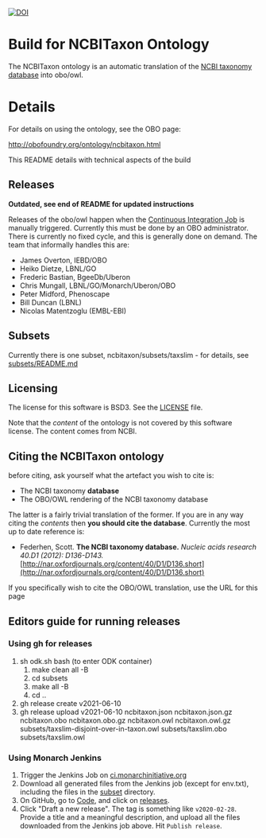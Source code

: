 <!--[![Build Status](https://travis-ci.org/obophenotype/ncbitaxon.svg?branch=master)](https://travis-ci.org/obophenotype/ncbitaxon)-->
[![DOI](https://zenodo.org/badge/13996/obophenotype/ncbitaxon.svg)](https://zenodo.org/badge/latestdoi/13996/obophenotype/ncbitaxon)


# Build for NCBITaxon Ontology

The NCBITaxon ontology is an automatic translation of the [NCBI taxonomy database](http://www.ncbi.nlm.nih.gov/taxonomy) into obo/owl.

# Details

For details on using the ontology, see the OBO page:

http://obofoundry.org/ontology/ncbitaxon.html

This README details with technical aspects of the build

## Releases

**Outdated, see end of README for updated instructions**

Releases of the obo/owl happen when the [Continuous Integration
Job](https://ci.monarchinitiative.org/view/pipelines/job/ncbi_taxon/) is manually
triggered. Currently this must be done by an OBO administrator. There
is currently no fixed cycle, and this is generally done on demand. The
team that informally handles this are:

 * James Overton, IEBD/OBO
 * Heiko Dietze, LBNL/GO
 * Frederic Bastian, BgeeDb/Uberon
 * Chris Mungall, LBNL/GO/Monarch/Uberon/OBO
 * Peter Midford, Phenoscape
 * Bill Duncan (LBNL)
 * Nicolas Matentzoglu (EMBL-EBI)

## Subsets

Currently there is one subset, ncbitaxon/subsets/taxslim - for details, see [subsets/README.md](subsets/README.md)

## Licensing

The license for this software is BSD3. See the [LICENSE](LICENSE) file.

Note that the *content* of the ontology is not covered by this software license. The content comes from NCBI.

## Citing the NCBITaxon ontology

before citing, ask yourself what the artefact you wish to cite is:

 * The NCBI taxonomy **database**
 * The OBO/OWL rendering of the NCBI taxonomy database

The latter is a fairly trivial translation of the former. If you are in any way citing the *contents* then **you should cite the database**. Currently the most up to date reference is:

 * Federhen, Scott. **The NCBI taxonomy database.** *Nucleic acids research 40.D1 (2012): D136-D143.* [http://nar.oxfordjournals.org/content/40/D1/D136.short](http://nar.oxfordjournals.org/content/40/D1/D136.short)

If you specifically wish to cite the OBO/OWL translation, use the URL for this page

## Editors guide for running releases

### Using gh for releases

1. sh odk.sh bash (to enter ODK container)
   1. make clean all -B
   2. cd subsets
   3. make all -B
   4. cd ..
2. gh release create v2021-06-10
3. gh release upload v2021-06-10  ncbitaxon.json ncbitaxon.json.gz ncbitaxon.obo ncbitaxon.obo.gz ncbitaxon.owl ncbitaxon.owl.gz subsets/taxslim-disjoint-over-in-taxon.owl subsets/taxslim.obo subsets/taxslim.owl

### Using Monarch Jenkins

1. Trigger the Jenkins Job on [ci.monarchinitiative.org](https://ci.monarchinitiative.org/view/pipelines/job/ncbi_taxon/)
2. Download all generated files from the Jenkins job (except for env.txt), including the files in the [subset](https://ci.monarchinitiative.org/view/pipelines/job/ncbi_taxon/lastSuccessfulBuild/artifact/subsets/) directory.
3. On GitHub, go to [Code](https://github.com/obophenotype/ncbitaxon), and click on [releases](https://github.com/obophenotype/ncbitaxon/releases).
4. Click "Draft a new release". The tag is something like `v2020-02-28`. Provide a title and a meaningful description, and upload all the files downloaded from the Jenkins job above. Hit `Publish release`.

